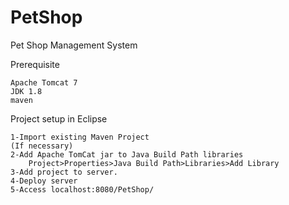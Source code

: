 # PetShop
Pet Shop Management System


Prerequisite
```
Apache Tomcat 7
JDK 1.8
maven
```

Project setup in Eclipse
```
1-Import existing Maven Project
(If necessary)
2-Add Apache TomCat jar to Java Build Path libraries
	Project>Properties>Java Build Path>Libraries>Add Library
3-Add project to server.
4-Deploy server
5-Access localhost:8080/PetShop/
```